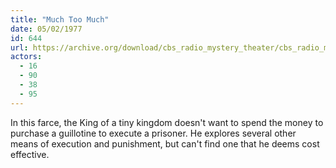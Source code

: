 ```yaml
---
title: "Much Too Much"
date: 05/02/1977
id: 644
url: https://archive.org/download/cbs_radio_mystery_theater/cbs_radio_mystery_theater-0601-0650.zip/cbs_radio_mystery_theater-0601-0650%2Fcbsrmt_0644_much_too_much.mp3
actors:
  - 16
  - 90
  - 38
  - 95
---
```

In this farce, the King of a tiny kingdom doesn't want to spend the money to purchase a guillotine to execute a prisoner. He explores several other means of execution and punishment, but can't find one that he deems cost effective.